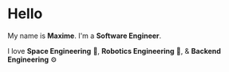 # Hello

My name is **Maxime**. I'm a **Software Engineer**.

I love **Space Engineering** 🚀, **Robotics Engineering** 🤖, & **Backend Engineering** ⚙️

